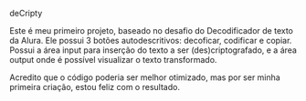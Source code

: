 deCripty


Este é meu primeiro projeto, baseado no desafio do Decodificador de texto da Alura. 
Ele possui 3 botões autodescritivos: decoficar, codificar e copiar. 
Possui a área input para inserção do texto a ser (des)criptografado, e a área output onde é possível visualizar o texto transformado.

Acredito que o código poderia ser melhor otimizado, mas por ser minha primeira criação, estou feliz com o resultado.
